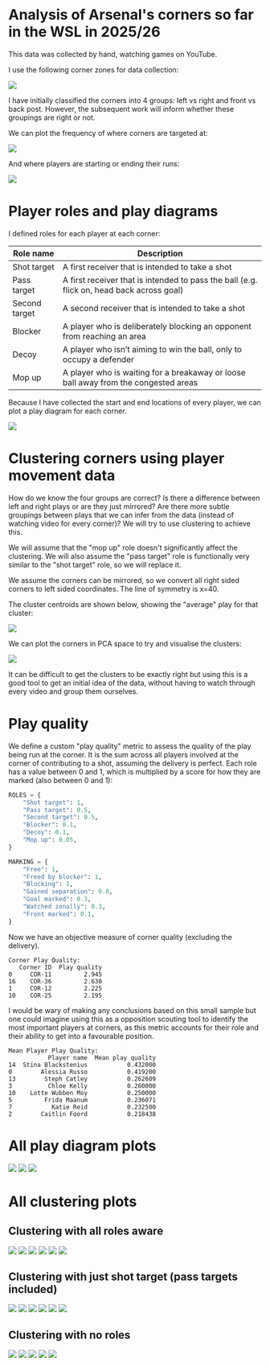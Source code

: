 # Analysis of Arsenal's corners so far in the WSL in 2025/26

This data was collected by hand, watching games on YouTube. 

I use the following corner zones for data collection:

![](./images/corner_zones.png)

I have initially classified the corners into 4 groups: left vs right and front vs back post. However, the subsequent work will inform whether these groupings are right or not. 

We can plot the frequency of where corners are targeted at:

![](./images/left_right_heatmaps.png)

And where players are starting or ending their runs:

![](./images/start_end_heatmaps_Left%20front%20post.png)

# Player roles and play diagrams

I defined roles for each player at each corner:

|Role name	|Description|
|-|-|
|Shot target|	A first receiver that is intended to take a shot|
|Pass target|	A first receiver that is intended to pass the ball (e.g. flick on, head back across goal) |
|Second target|	A second receiver that is intended to take a shot |
|Blocker	|A player who is deliberately blocking an opponent from reaching an area |
|Decoy	|A player who isn’t aiming to win the ball, only to occupy a defender |
|Mop up	|A player who is waiting for a breakaway or loose ball away from the congested areas |

Because I have collected the start and end locations of every player, we can plot a play diagram for each corner. 

![](./images/corner_paths_page_1.png)

# Clustering corners using player movement data

How do we know the four groups are correct? Is there a difference between left and right plays or are they just mirrored? Are there more subtle groupings between plays that we can infer from the data (instead of watching video for every corner)? We will try to use clustering to achieve this.

We will assume that the "mop up" role doesn't significantly affect the clustering. We will also assume the "pass target" role is functionally very similar to the "shot target" role, so we will replace it. 

We assume the corners can be mirrored, so we convert all right sided corners to left sided coordinates. The line of symmetry is x=40.

The cluster centroids are shown below, showing the "average" play for that cluster:

![](./images/all_roles_clustered_corner_paths.png)

We can plot the corners in PCA space to try and visualise the clusters:

![](./images/all_roles_corner_clusters_pca.png)

It can be difficult to get the clusters to be exactly right but using this is a good tool to get an initial idea of the data, without having to watch through every video and group them ourselves. 

# Play quality

We define a custom "play quality" metric to assess the quality of the play being run at the corner. It is the sum across all players involved at the corner of contributing to a shot, assuming the delivery is perfect. Each role has a value between 0 and 1, which is multiplied by a score for how they are marked (also between 0 and 1):

```py
ROLES = {
    "Shot target": 1,
    "Pass target": 0.5,
    "Second target": 0.5,
    "Blocker": 0.1,
    "Decoy": 0.1,
    "Mop up": 0.05,
}

MARKING = {
    "Free": 1,
    "Freed by blocker": 1,
    "Blocking": 1,
    "Gained separation": 0.8,
    "Goal marked": 0.3,
    "Watched zonally": 0.3,
    "Front marked": 0.1,
}
```

Now we have an objective measure of corner quality (excluding the delivery).

```
Corner Play Quality:
   Corner ID  Play quality
0     COR-11         2.945
16    COR-36         2.630
1     COR-12         2.225
10    COR-25         2.195
```

I would be wary of making any conclusions based on this small sample but one could imagine using this as a opposition scouting tool to identify the most important players at corners, as this metric accounts for their role and their ability to get into a favourable position.

```
Mean Player Play Quality:
           Player name  Mean play quality
14  Stina Blackstenius           0.432000
0        Alessia Russo           0.419200
13        Steph Catley           0.262609
3          Chloe Kelly           0.260000
10    Lotte Wubben Moy           0.250000
5         Frida Maanum           0.236071
7           Katie Reid           0.232500
2        Caitlin Foord           0.218438
```

# All play diagram plots
![](./images/corner_paths_page_1.png)
![](./images/corner_paths_page_2.png)
![](./images/corner_paths_page_3.png)

# All clustering plots

## Clustering with all roles aware
![](./images/all_roles_clustered_corner_paths.png)
![](./images/all_roles_clustered_corners_cluster_0.png)
![](./images/all_roles_clustered_corners_cluster_1.png)
![](./images/all_roles_clustered_corners_cluster_2.png)
![](./images/all_roles_clustered_corners_cluster_3.png)
![](./images/all_roles_corner_clusters_pca.png)

## Clustering with just shot target (pass targets included)
![](./images/shot_target_clustered_corner_paths.png)
![](./images/shot_target_clustered_corners_cluster_0.png)
![](./images/shot_target_clustered_corners_cluster_1.png)
![](./images/shot_target_clustered_corners_cluster_2.png)
![](./images/shot_target_clustered_corners_cluster_3.png)
![](./images/shot_target_corner_clusters_pca.png)

## Clustering with no roles
![](./images/no_roles_clustered_corner_paths.png)
![](./images/no_roles_clustered_corners_cluster_0.png)
![](./images/no_roles_clustered_corners_cluster_1.png)
![](./images/no_roles_clustered_corners_cluster_2.png)
![](./images/no_roles_corner_clusters_pca.png)

